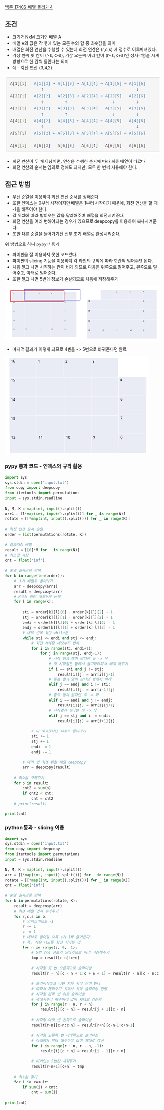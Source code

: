 [백준 17406_배열 돌리기 4](https://www.acmicpc.net/problem/17406)



## 조건
- 크기가 NxM 크기인 배열 A
- 배열 A의 값은 각 행에 있는 모든 수의 합 중 최솟값을 의미
- 배열은 회전 연산을 수행할 수 있는데 회전 연산은 (r,c,s) 세 정수로 이루어져있다.
- 가장 왼쪽 윗 칸이 (r-s, c-s), 가장 오른쪽 아래 칸이 (r+s, c+s)인 정사각형을 시계 방향으로 한 칸씩 돌린다는 의미
- 예 - 회전 연산 (3,4,2)

![](assets/Pasted%20image%2020221009172018.png)

- 회전 연산이 두 개 이상이면, 연산을 수행한 순서에 따라 최종 배열이 다르다
- 회전 연산의 순서는 임의로 정해도 되지만, 모두 한 번씩 사용해야 한다.



## 접근 방법
- 우선 순열을 이용하여 회전 연산 순서를 정해준다.
- 또한 인덱스는 0부터 시작이지만 배열은 1부터 시작이기 때문에, 회전 연산을 할 때 -1을 해주어야 한다.
- 각 위치에 따라 받아오는 값을 달리해주며 배열을 회전시켜준다.
- 회전 연산을 여러 번해야되는 경우가 있으므로 deepcopy를 이용하여 복사시켜준다.
- 또한 다른 순열을 들어가기전 전부 초기 배열로 완성시켜준다.

위 방법으로 하니 pypy만 통과


- 파이썬을 잘 이용하지 못한 코드였다.
- 파이썬의 slicing 기능을 이용하여 각 라인의 규칙에 따라 한칸씩 밀어주면 된다.
- 처음 밀고 나면 시작하는 칸이 비게 되므로 다음은 위쪽으로 밀어주고, 왼쪽으로 밀어주고, 아래로 밀어준다.
- 또한 밀고 나면 5번의 정보가 손실되므로 처음에 저장해주기


![](assets/Pasted%20image%2020221010182503.png)

- 마지막 결과가 이렇게 되므로 4번을 -> 5번으로 바꿔준다면 완료

![](assets/Pasted%20image%2020221010182547.png)


### pypy 통과 코드 - 인덱스와 규칙 활용

```python
import sys  
sys.stdin = open('input.txt')  
from copy import deepcopy  
from itertools import permutations  
input = sys.stdin.readline  
  
N, M, K = map(int, input().split())  
arr1 = [[*map(int, input().split())] for _ in range(N)]  
rotate = [[*map(int, input().split())] for _ in range(K)]  
  
# 회전 연산 순서 순열  
order = list(permutations(rotate, K))  
  
# 결과저장 배열  
result = [[0]*M for _ in range(N)]  
# 최소값 저장  
cnt = float('inf')  
  
# 순열 길이만큼 반복  
for k in range(len(order)):  
    # 초기 배열로 돌아가기  
    arr = deepcopy(arr1)  
    result = deepcopy(arr)  
    # K개의 회전 배열만큼 반복  
    for l in range(K):  
  
        sti = order[k][l][0] - order[k][l][2] - 1  
        stj = order[k][l][1] - order[k][l][2] - 1  
        endi = order[k][l][0] + order[k][l][2] - 1  
        endj = order[k][l][1] + order[k][l][2] - 1  
        # 내부 반복 위한 while문  
        while sti <= endi and stj <= endj:  
            # 회전 시켜줄 네모부터 반복  
            for i in range(sti, endi+1):  
                for j in range(stj, endj+1):  
                    # 시작 행과 행이 같다면 좌 -> 우  
                    # 첫 시작점은 밑에서 들고와야되서 배제 해주기                    
                    if i == sti and j != stj:  
                        result[i][j] = arr[i][j-1]  
                    # 종료 열과 열이 같다면 위에서 아래  
                    elif j == endj and i != sti:  
                        result[i][j] = arr[i-1][j]  
                    # 종료 행과 같다면 우 -> 좌  
                    elif i == endi and j != endj:  
                        result[i][j] = arr[i][j+1]  
                    # 시작열과 같다면 하 -> 상  
                    elif j == stj and i != endi:  
                        result[i][j] = arr[i+1][j]  
  
            # 다 채워줬다면 내부로 들어가기  
            sti += 1  
            stj += 1  
            endi -= 1  
            endj -= 1  
  
        # 여러 번 회전 위한 배열 deepcopy  
        arr = deepcopy(result)  
  
    # 최소값 구해주기  
    for b in result:  
        cnt2 = sum(b)  
        if cnt2 < cnt:  
            cnt = cnt2  
    # print(result)  
  
print(cnt)
```




### python 통과 - slicing 이용

```python
import sys  
sys.stdin = open('input.txt')  
from copy import deepcopy  
from itertools import permutations  
input = sys.stdin.readline  
  
N, M, K = map(int, input().split())  
arr = [[*map(int, input().split())] for _ in range(N)]  
rotate = [[*map(int, input().split())] for _ in range(K)]  
cnt = float('inf')  
  
# 순열 길이만큼 반복  
for b in permutations(rotate, K):  
    result = deepcopy(arr)  
    # 회전 배열 인자 받아주기  
    for r,c,s in b:  
        # 인덱스이므로 -1  
        r -= 1  
        c -= 1  
        # 내부로 들어갈 수록 s가 1씩 줄어든다.  
        # 즉, 작은 네모를 회전 시키는 것        
        for n in range(s, 0, -1):  
            # 5번 칸의 정보가 날아가므로 미리 저장해주기  
            tmp = result[r-n][c+n]  
  
            # 사각형 윗 변 오른쪽으로 슬라이싱  
            result[r - n][c - n + 1:c + n + 1] = result[r - n][c - n:c + n]  
  
            # 슬라이싱하고 나면 처음 시작 칸이 빈다  
            # 따라서 채워주기 위해서 위쪽 슬라이싱 진행            
            # 사각형 왼쪽 변 위로 슬라이싱            
            # 위에서부터 해주어야 값이 제대로 갱신됨            
            for j in range(r - n, r + n):  
                result[j][c - n] = result[j + 1][c - n]  
  
            # 사각형 아랫 변 왼쪽으로 슬라이싱  
            result[r+n][c-n:c+n] = result[r+n][c-n+1:c+n+1]  
  
            # 사각형 오른쪽 변 아래쪽으로 슬라이싱  
            # 아래에서 부터 해주어야 값이 제대로 갱신            
            for i in range(r + n, r - n, -1):  
                result[i][c + n] = result[i - 1][c + n]  
  
            # 비어있는 5번칸 채워주기  
            result[r-n+1][c+n] = tmp  
  
    # 최소값 찾기  
    for i in result:  
        if sum(i) < cnt:  
            cnt = sum(i)  
  
print(cnt)
```